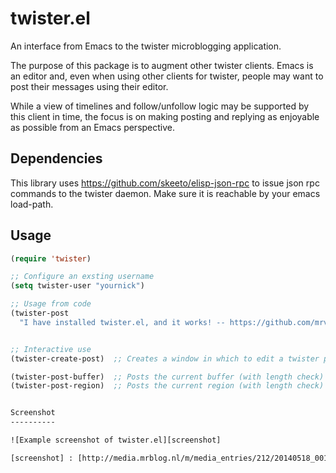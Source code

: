 twister.el
==========

An interface from Emacs to the twister microblogging application.

The purpose of this package is to augment other twister clients. Emacs
is an editor and, even when using other clients for twister, people
may want to post their messages using their editor.

While a view of timelines and follow/unfollow logic may be supported
by this client in time, the focus is on making posting and replying as
enjoyable as possible from an Emacs perspective.

Dependencies
------------

This library uses https://github.com/skeeto/elisp-json-rpc to issue
json rpc commands to the twister daemon. Make sure it is reachable by
your emacs load-path.


Usage
-----

```el
(require 'twister)

;; Configure an exsting username
(setq twister-user "yournick")

;; Usage from code
(twister-post
  "I have installed twister.el, and it works! -- https://github.com/mrvdb/twister.el  #emacs #twister")


;; Interactive use
(twister-create-post)  ;; Creates a window in which to edit a twister post C-c C-c posts it

(twister-post-buffer)  ;; Posts the current buffer (with length check) to twister
(twister-post-region)  ;; Posts the current region (with length check) to twister


Screenshot
----------

![Example screenshot of twister.el][screenshot]

[screenshot] : [http://media.mrblog.nl/m/media_entries/212/20140518_0010.png] "Example screenshot"
